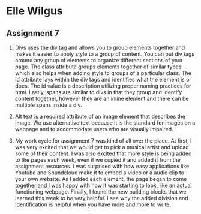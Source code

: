 # Elle Wilgus
## Assignment 7

1. Divs uses the div tag and allows you to group elements together and makes it easier to apply style to a group of content. You can put div tags around any group of elements to organize different sections of your page. The class attribute groups elements together of similar types which also helps when adding style to groups of a particular class. The id attribute lays within the div tags and identifies what the element is or does. The id value is a description utilizing proper naming practices for html. Lastly, spans are similar to divs in that they group and identify content together, however they are an inline element and there can be multiple spans inside a div.

2. Alt text is a required attribute of an image element that describes the image. We use alternative text because it is the standard for images on a webpage and to accommodate users who are visually impaired.

3. My work cycle for assignment 7 was kind of all over the place. At first, I was very excited that we would get to pick a musical artist and upload some of their content. I was also excited that more style is being added to the pages each week, even if we copied it and added it from the assignment resources. I was surprised with how easy applications like Youtube and Soundcloud make it to embed a video or a audio clip to your own website. As I added each element, the page began to come together and I was happy with how it was starting to look, like an actual functioning webpage. Finally, I found the new building blocks that we learned this week to be very helpful. I see why the added division and identification is helpful when you have more and more to write.
